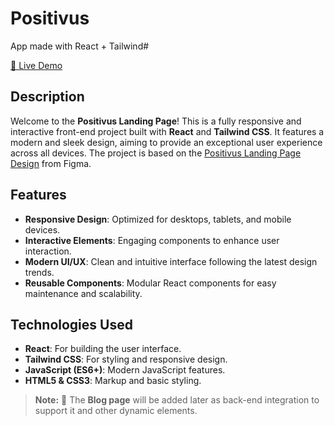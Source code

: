 # Positivus
App made with React + Tailwind#

[🔗 Live Demo](https://philipbaravi.github.io/Positivus/)

## Description

Welcome to the **Positivus Landing Page**! This is a fully responsive and interactive front-end project built with **React** and **Tailwind CSS**. It features a modern and sleek design, aiming to provide an exceptional user experience across all devices. The project is based on the [Positivus Landing Page Design](https://www.figma.com/community/file/1230604708032389430/positivus-landing-page-design) from Figma.

## Features

- **Responsive Design**: Optimized for desktops, tablets, and mobile devices.
- **Interactive Elements**: Engaging components to enhance user interaction.
- **Modern UI/UX**: Clean and intuitive interface following the latest design trends.
- **Reusable Components**: Modular React components for easy maintenance and scalability.

## Technologies Used

- **React**: For building the user interface.
- **Tailwind CSS**: For styling and responsive design.
- **JavaScript (ES6+)**: Modern JavaScript features.
- **HTML5 & CSS3**: Markup and basic styling.

> **Note:** 📝 The **Blog page** will be added later as back-end integration to support it and other dynamic elements.